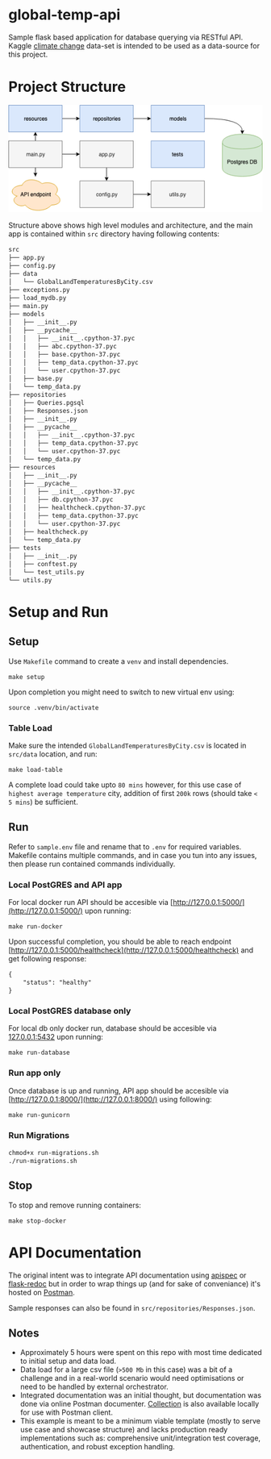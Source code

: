 # global-temp-api
Sample flask based application for database querying via RESTful API. Kaggle [climate change](https://www.kaggle.com/berkeleyearth/climate-change-earth-surface-temperature-data) data-set is intended to be used as a data-source for this project.

# Project Structure

![API-Diagram](./src/docs/diagram-api.png)

Structure above shows high level modules and architecture, and the main app is contained within `src` directory having following contents:
```
src
├── app.py
├── config.py
├── data
│   └── GlobalLandTemperaturesByCity.csv
├── exceptions.py
├── load_mydb.py
├── main.py
├── models
│   ├── __init__.py
│   ├── __pycache__
│   │   ├── __init__.cpython-37.pyc
│   │   ├── abc.cpython-37.pyc
│   │   ├── base.cpython-37.pyc
│   │   ├── temp_data.cpython-37.pyc
│   │   └── user.cpython-37.pyc
│   ├── base.py
│   └── temp_data.py
├── repositories
│   ├── Queries.pgsql
│   ├── Responses.json
│   ├── __init__.py
│   ├── __pycache__
│   │   ├── __init__.cpython-37.pyc
│   │   ├── temp_data.cpython-37.pyc
│   │   └── user.cpython-37.pyc
│   └── temp_data.py
├── resources
│   ├── __init__.py
│   ├── __pycache__
│   │   ├── __init__.cpython-37.pyc
│   │   ├── db.cpython-37.pyc
│   │   ├── healthcheck.cpython-37.pyc
│   │   ├── temp_data.cpython-37.pyc
│   │   └── user.cpython-37.pyc
│   ├── healthcheck.py
│   └── temp_data.py
├── tests
│   ├── __init__.py
│   ├── conftest.py
│   └── test_utils.py
└── utils.py
```

# Setup and Run

## Setup
Use `Makefile` command to create a `venv` and install dependencies.
```
make setup
```
Upon completion you might need to switch to new virtual env using:
```
source .venv/bin/activate
```
### Table Load
Make sure the intended `GlobalLandTemperaturesByCity.csv` is located in `src/data` location, and run:
```
make load-table
```
A complete load could take upto `80 mins` however, for this use case of `highest average temperature` city, addition of first `200k` rows (should take `< 5 mins`) be sufficient.

## Run
Refer to `sample.env` file and rename that to `.env` for required variables. Makefile contains multiple commands, and in case you tun into any issues, then please run contained commands individually.

### Local PostGRES and API app
For local docker run API should be accesible via [http://127.0.0.1:5000/](http://127.0.0.1:5000/) upon running:
```
make run-docker
```
Upon successful completion, you should be able to reach endpoint [http://127.0.0.1:5000/healthcheck](http://127.0.0.1:5000/healthcheck) and get following response:
```json5
{
    "status": "healthy"
}
```

### Local PostGRES database only
For local db only docker run, database should be accesible via [127.0.0.1:5432](127.0.0.1:5432) upon running:
```
make run-database
```
### Run app only 
Once database is up and running, API app should be accesible via [http://127.0.0.1:8000/](http://127.0.0.1:8000/) using following:
```
make run-gunicorn
```
### Run Migrations
```
chmod+x run-migrations.sh
./run-migrations.sh
```

## Stop
To stop and remove running containers:
```
make stop-docker
```

# API Documentation
The original intent was to integrate API documentation using [apispec](https://apispec.readthedocs.io/en/latest/) or [flask-redoc](https://github.com/mzaglia/flask-redoc) but in order to wrap things up (and for sake of conveniance) it's hosted on [Postman](https://documenter.getpostman.com/view/6285699/TVzXCuxz). 

Sample responses can also be found in `src/repositories/Responses.json`.

## Notes
- Approximately 5 hours were spent on this repo with most time dedicated to initial setup and data load.
- Data load for a large csv file (`>500 Mb` in this case) was a bit of a challenge and in a real-world scenario would need optimisations or need to be handled by external orchestrator.
- Integrated documentation was an initial thought, but documentation was done via online Postman documenter. [Collection](./collection_postman.postman_collection.json) is also available locally for use with Postman client.
- This example is meant to be a minimum viable template (mostly to serve use case and showcase structure) and lacks production ready implementations such as: comprehensive unit/integration test coverage, authentication, and robust exception handling.
